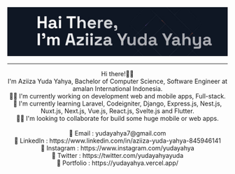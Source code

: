 <img src="https://raw.githubusercontent.com/yudayahya/yudayahya/main/public/images/bg-banner.jpeg"/>
<hr>
<p align="center">
Hi there!👋🏻 <br>
I'm Aziiza Yuda Yahya, Bachelor of Computer Science, Software Engineer at amalan International Indonesia. <br>
🧑‍💻 I'm currently working on development web and mobile apps, Full-stack. <br>
📖 I'm currently learning Laravel, Codeigniter, Django, Express.js, Nest.js, Nuxt.js, Next.js, Vue.js, React.js, Svelte.js and Flutter. <br>
🤙🏼 I'm looking to collaborate for build some huge mobile or web apps. <br><br>
📧 Email : yudayahya7@gmail.com <br>
🔗 LinkedIn : https://www.linkedin.com/in/aziiza-yuda-yahya-845946141 <br>
🔗 Instagram : https://www.instagram.com/yudayahya <br>
🔗 Twitter : https://twitter.com/yudayahyayuda <br>
🔗 Portfolio : https://yudayahya.vercel.app/ <br>
</p>
